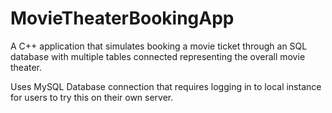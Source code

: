 # MovieTheaterBookingApp
A C++ application that simulates booking a movie ticket through an SQL database with multiple tables connected representing the overall movie theater. 

Uses MySQL Database connection that requires logging in to local instance for users to try this on their own server.
